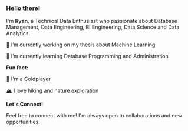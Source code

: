 ### Hello there!

I'm __Ryan__, a Technical Data Enthusiast who passionate about Database Management, Data Engineering, BI Engineering, Data Science and Data Analytics.

🔭  I’m currently working on my thesis about Machine Learning

🌱  I’m currently learning Database Programming and Administration

__Fun fact:__

🎵  I'm a Coldplayer

🏔️  I love hiking and nature exploration

__Let's Connect!__

Feel free to connect with me! I'm always open to collaborations and new opportunities.
